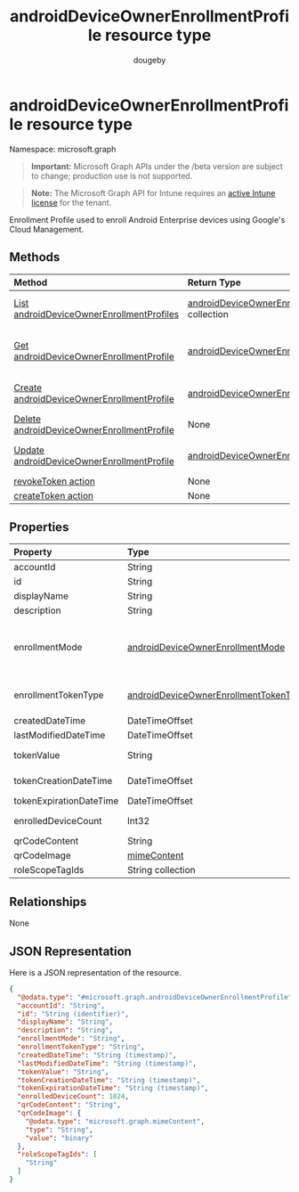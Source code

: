 ﻿---
title: "androidDeviceOwnerEnrollmentProfile resource type"
description: "Enrollment Profile used to enroll Android Enterprise devices using Google's Cloud Management."
author: "dougeby"
localization_priority: Normal
ms.prod: "intune"
doc_type: resourcePageType
---

# androidDeviceOwnerEnrollmentProfile resource type

Namespace: microsoft.graph

> **Important:** Microsoft Graph APIs under the /beta version are subject to change; production use is not supported.

> **Note:** The Microsoft Graph API for Intune requires an [active Intune license](https://go.microsoft.com/fwlink/?linkid=839381) for the tenant.

Enrollment Profile used to enroll Android Enterprise devices using Google's Cloud Management.

## Methods

| Method                                                                                                                   | Return Type                                                                                                                 | Description                                                                                                                                                        |
| :----------------------------------------------------------------------------------------------------------------------- | :-------------------------------------------------------------------------------------------------------------------------- | :----------------------------------------------------------------------------------------------------------------------------------------------------------------- |
| [List androidDeviceOwnerEnrollmentProfiles](../api/intune-androidforwork-androiddeviceownerenrollmentprofile-list.md)    | [androidDeviceOwnerEnrollmentProfile](../resources/intune-androidforwork-androiddeviceownerenrollmentprofile.md) collection | List properties and relationships of the [androidDeviceOwnerEnrollmentProfile](../resources/intune-androidforwork-androiddeviceownerenrollmentprofile.md) objects. |
| [Get androidDeviceOwnerEnrollmentProfile](../api/intune-androidforwork-androiddeviceownerenrollmentprofile-get.md)       | [androidDeviceOwnerEnrollmentProfile](../resources/intune-androidforwork-androiddeviceownerenrollmentprofile.md)            | Read properties and relationships of the [androidDeviceOwnerEnrollmentProfile](../resources/intune-androidforwork-androiddeviceownerenrollmentprofile.md) object.  |
| [Create androidDeviceOwnerEnrollmentProfile](../api/intune-androidforwork-androiddeviceownerenrollmentprofile-create.md) | [androidDeviceOwnerEnrollmentProfile](../resources/intune-androidforwork-androiddeviceownerenrollmentprofile.md)            | Create a new [androidDeviceOwnerEnrollmentProfile](../resources/intune-androidforwork-androiddeviceownerenrollmentprofile.md) object.                              |
| [Delete androidDeviceOwnerEnrollmentProfile](../api/intune-androidforwork-androiddeviceownerenrollmentprofile-delete.md) | None                                                                                                                        | Deletes a [androidDeviceOwnerEnrollmentProfile](../resources/intune-androidforwork-androiddeviceownerenrollmentprofile.md).                                        |
| [Update androidDeviceOwnerEnrollmentProfile](../api/intune-androidforwork-androiddeviceownerenrollmentprofile-update.md) | [androidDeviceOwnerEnrollmentProfile](../resources/intune-androidforwork-androiddeviceownerenrollmentprofile.md)            | Update the properties of a [androidDeviceOwnerEnrollmentProfile](../resources/intune-androidforwork-androiddeviceownerenrollmentprofile.md) object.                |
| [revokeToken action](../api/intune-androidforwork-androiddeviceownerenrollmentprofile-revoketoken.md)                    | None                                                                                                                        | Not yet documented                                                                                                                                                 |
| [createToken action](../api/intune-androidforwork-androiddeviceownerenrollmentprofile-createtoken.md)                    | None                                                                                                                        | Not yet documented                                                                                                                                                 |

## Properties

| Property                | Type                                                                                                                 | Description                                                                                                                                                                       |
| :---------------------- | :------------------------------------------------------------------------------------------------------------------- | :-------------------------------------------------------------------------------------------------------------------------------------------------------------------------------- |
| accountId               | String                                                                                                               | Tenant GUID the enrollment profile belongs to.                                                                                                                                    |
| id                      | String                                                                                                               | Unique GUID for the enrollment profile.                                                                                                                                           |
| displayName             | String                                                                                                               | Display name for the enrollment profile.                                                                                                                                          |
| description             | String                                                                                                               | Description for the enrollment profile.                                                                                                                                           |
| enrollmentMode          | [androidDeviceOwnerEnrollmentMode](../resources/intune-androidforwork-androiddeviceownerenrollmentmode.md)           | The enrollment mode of devices that use this enrollment profile. Possible values are: `corporateOwnedDedicatedDevice`, `corporateOwnedFullyManaged`, `corporateOwnedWorkProfile`. |
| enrollmentTokenType     | [androidDeviceOwnerEnrollmentTokenType](../resources/intune-androidforwork-androiddeviceownerenrollmenttokentype.md) | The enrollment token type for an enrollment profile. Possible values are: `default`, `corporateOwnedDedicatedDeviceWithAzureADSharedMode`.                                        |
| createdDateTime         | DateTimeOffset                                                                                                       | Date time the enrollment profile was created.                                                                                                                                     |
| lastModifiedDateTime    | DateTimeOffset                                                                                                       | Date time the enrollment profile was last modified.                                                                                                                               |
| tokenValue              | String                                                                                                               | Value of the most recently created token for this enrollment profile.                                                                                                             |
| tokenCreationDateTime   | DateTimeOffset                                                                                                       | Date time the most recently created token was created.                                                                                                                            |
| tokenExpirationDateTime | DateTimeOffset                                                                                                       | Date time the most recently created token will expire.                                                                                                                            |
| enrolledDeviceCount     | Int32                                                                                                                | Total number of Android devices that have enrolled using this enrollment profile.                                                                                                 |
| qrCodeContent           | String                                                                                                               | String used to generate a QR code for the token.                                                                                                                                  |
| qrCodeImage             | [mimeContent](../resources/intune-shared-mimecontent.md)                                                             | String used to generate a QR code for the token.                                                                                                                                  |
| roleScopeTagIds         | String collection                                                                                                    | List of Scope Tags for this Entity instance.                                                                                                                                      |

## Relationships

None

## JSON Representation

Here is a JSON representation of the resource.

<!-- {
  "blockType": "resource",
  "keyProperty": "id",
  "@odata.type": "microsoft.graph.androidDeviceOwnerEnrollmentProfile"
}
-->

```json
{
  "@odata.type": "#microsoft.graph.androidDeviceOwnerEnrollmentProfile",
  "accountId": "String",
  "id": "String (identifier)",
  "displayName": "String",
  "description": "String",
  "enrollmentMode": "String",
  "enrollmentTokenType": "String",
  "createdDateTime": "String (timestamp)",
  "lastModifiedDateTime": "String (timestamp)",
  "tokenValue": "String",
  "tokenCreationDateTime": "String (timestamp)",
  "tokenExpirationDateTime": "String (timestamp)",
  "enrolledDeviceCount": 1024,
  "qrCodeContent": "String",
  "qrCodeImage": {
    "@odata.type": "microsoft.graph.mimeContent",
    "type": "String",
    "value": "binary"
  },
  "roleScopeTagIds": [
    "String"
  ]
}
```
